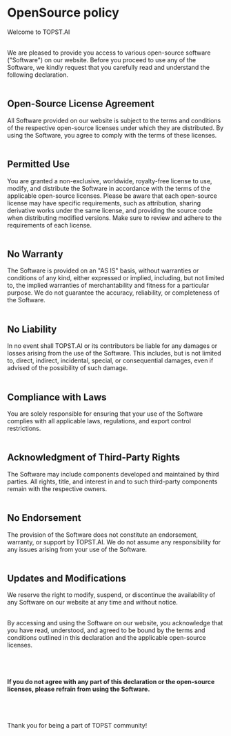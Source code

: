 
# OpenSource policy

Welcome to TOPST.AI

<br/>
We are pleased to provide you access to various open-source software ("Software") on our website. Before you proceed to use any of the Software, we kindly request that you carefully read and understand the following declaration.
<br/><br/>

## Open-Source License Agreement
All Software provided on our website is subject to the terms and conditions of the respective open-source licenses under which they are distributed. By using the Software, you agree to comply with the terms of these licenses.
<br/><br/>

## Permitted Use
You are granted a non-exclusive, worldwide, royalty-free license to use, modify, and distribute the Software in accordance with the terms of the applicable open-source licenses. Please be aware that each open-source license may have specific requirements, such as attribution, sharing derivative works under the same license, and providing the source code when distributing modified versions. Make sure to review and adhere to the requirements of each license.
<br/><br/>

## No Warranty
The Software is provided on an "AS IS" basis, without warranties or conditions of any kind, either expressed or implied, including, but not limited to, the implied warranties of merchantability and fitness for a particular purpose. We do not guarantee the accuracy, reliability, or completeness of the Software.
<br/><br/>

## No Liability 
In no event shall TOPST.AI or its contributors be liable for any damages or losses arising from the use of the Software. This includes, but is not limited to, direct, indirect, incidental, special, or consequential damages, even if advised of the possibility of such damage.
<br/><br/>

## Compliance with Laws
You are solely responsible for ensuring that your use of the Software complies with all applicable laws, regulations, and export control restrictions.
<br/><br/>

## Acknowledgment of Third-Party Rights
The Software may include components developed and maintained by third parties. All rights, title, and interest in and to such third-party components remain with the respective owners.
<br/><br/>

## No Endorsement
The provision of the Software does not constitute an endorsement, warranty, or support by TOPST.AI. We do not assume any responsibility for any issues arising from your use of the Software.
<br/><br/>

## Updates and Modifications
We reserve the right to modify, suspend, or discontinue the availability of any Software on our website at any time and without notice.
<br/><br/>

By accessing and using the Software on our website, you acknowledge that you have read, understood, and agreed to be bound by the terms and conditions outlined in this declaration and the applicable open-source licenses.

<br/><br/>
#### If you do not agree with any part of this declaration or the open-source licenses, please refrain from using the Software.
<br/><br/>

Thank you for being a part of TOPST community!




















